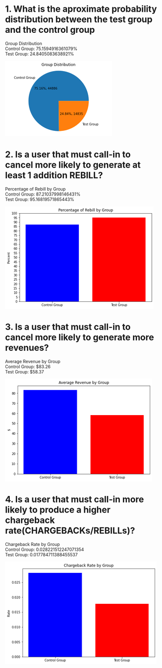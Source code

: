 # 1. What is the aproximate probability distribution between the test group and the control group
Group Distribution\
Control Group: 75.1594916361079%\
Test Group: 24.8405083638921%

![](./q1.png)
# 2. Is a user that must call-in to cancel more likely to generate at least 1 addition REBILL?
Percentage of Rebill by Group\
Control Group: 87.21037998146431%\
Test Group: 95.16819571865443%

![](./q2.png)
# 3. Is a user that must call-in to cancel more likely to generate more revenues?
Average Revenue by Group\
Control Group: $83.26\
Test Group: $58.37

![](./q3.png)
# 4. Is a user that must call-in more likely to produce a higher chargeback rate(CHARGEBACKs/REBILLs)?
Chargeback Rate by Group\
Control Group: 0.028221512247071354\
Test Group: 0.017784711388455537

![](./q4.png)
